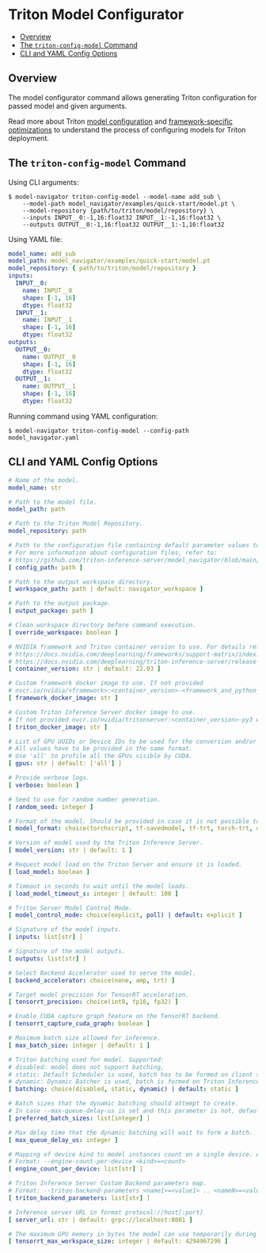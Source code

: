 <!--
Copyright (c) 2021-2022, NVIDIA CORPORATION. All rights reserved.

Licensed under the Apache License, Version 2.0 (the "License");
you may not use this file except in compliance with the License.
You may obtain a copy of the License at

    http://www.apache.org/licenses/LICENSE-2.0

Unless required by applicable law or agreed to in writing, software
distributed under the License is distributed on an "AS IS" BASIS,
WITHOUT WARRANTIES OR CONDITIONS OF ANY KIND, either express or implied.
See the License for the specific language governing permissions and
limitations under the License.
-->

# Triton Model Configurator

<!-- START doctoc generated TOC please keep comment here to allow auto update -->
<!-- DON'T EDIT THIS SECTION, INSTEAD RE-RUN doctoc TO UPDATE -->

- [Overview](#overview)
- [The `triton-config-model` Command](#the-triton-config-model-command)
- [CLI and YAML Config Options](#cli-and-yaml-config-options)

<!-- END doctoc generated TOC please keep comment here to allow auto update -->

## Overview

The model configurator command allows generating Triton configuration for passed model and given arguments.

Read more about Triton [model configuration](https://github.com/triton-inference-server/server/blob/master/docs/model_configuration.md)
and [framework-specific optimizations](https://github.com/triton-inference-server/server/blob/master/docs/optimization.md#framework-specific-optimization)
to understand the process of configuring models for Triton deployment.

## The `triton-config-model` Command

Using CLI arguments:

```shell
$ model-navigator triton-config-model --model-name add_sub \
    --model-path model_navigator/examples/quick-start/model.pt \
    --model-repository {path/to/triton/model/repository} \
    --inputs INPUT__0:-1,16:float32 INPUT__1:-1,16:float32 \
    --outputs OUTPUT__0:-1,16:float32 OUTPUT__1:-1,16:float32
```

Using YAML file:

```yaml
model_name: add_sub
model_path: model_navigator/examples/quick-start/model.pt
model_repository: { path/to/triton/model/repository }
inputs:
  INPUT__0:
    name: INPUT__0
    shape: [-1, 16]
    dtype: float32
  INPUT__1:
    name: INPUT__1
    shape: [-1, 16]
    dtype: float32
outputs:
  OUTPUT__0:
    name: OUTPUT__0
    shape: [-1, 16]
    dtype: float32
  OUTPUT__1:
    name: OUTPUT__1
    shape: [-1, 16]
    dtype: float32
```

Running command using YAML configuration:

```shell
$ model-navigator triton-config-model --config-path model_navigator.yaml
```

## CLI and YAML Config Options

[comment]: <> (START_CONFIG_LIST)
```yaml
# Name of the model.
model_name: str

# Path to the model file.
model_path: path

# Path to the Triton Model Repository.
model_repository: path

# Path to the configuration file containing default parameter values to use.
# For more information about configuration files, refer to:
# https://github.com/triton-inference-server/model_navigator/blob/main/docs/run.md
[ config_path: path ]

# Path to the output workspace directory.
[ workspace_path: path | default: navigator_workspace ]

# Path to the output package.
[ output_package: path ]

# Clean workspace directory before command execution.
[ override_workspace: boolean ]

# NVIDIA framework and Triton container version to use. For details refer to
# https://docs.nvidia.com/deeplearning/frameworks/support-matrix/index.html and
# https://docs.nvidia.com/deeplearning/triton-inference-server/release-notes/index.html for details).
[ container_version: str | default: 22.03 ]

# Custom framework docker image to use. If not provided
# nvcr.io/nvidia/<framework>:<container_version>-<framework_and_python_version> will be used
[ framework_docker_image: str ]

# Custom Triton Inference Server docker image to use.
# If not provided nvcr.io/nvidia/tritonserver:<container_version>-py3 will be used
[ triton_docker_image: str ]

# List of GPU UUIDs or Device IDs to be used for the conversion and/or profiling.
# All values have to be provided in the same format.
# Use 'all' to profile all the GPUs visible by CUDA.
[ gpus: str | default: ['all'] ]

# Provide verbose logs.
[ verbose: boolean ]

# Seed to use for random number generation.
[ random_seed: integer ]

# Format of the model. Should be provided in case it is not possible to obtain format from model filename.
[ model_format: choice(torchscript, tf-savedmodel, tf-trt, torch-trt, onnx, trt) ]

# Version of model used by the Triton Inference Server.
[ model_version: str | default: 1 ]

# Request model load on the Triton Server and ensure it is loaded.
[ load_model: boolean ]

# Timeout in seconds to wait until the model loads.
[ load_model_timeout_s: integer | default: 100 ]

# Triton Server Model Control Mode.
[ model_control_mode: choice(explicit, poll) | default: explicit ]

# Signature of the model inputs.
[ inputs: list[str] ]

# Signature of the model outputs.
[ outputs: list[str] ]

# Select Backend Accelerator used to serve the model.
[ backend_accelerator: choice(none, amp, trt) ]

# Target model precision for TensorRT acceleration.
[ tensorrt_precision: choice(int8, fp16, fp32) ]

# Enable CUDA capture graph feature on the TensorRT backend.
[ tensorrt_capture_cuda_graph: boolean ]

# Maximum batch size allowed for inference.
[ max_batch_size: integer | default: 1 ]

# Triton batching used for model. Supported:
# disabled: model does not support batching,
# static: Default Scheduler is used, batch has to be formed on client side,
# dynamic: Dynamic Batcher is used, batch is formed on Triton Inference Server side.
[ batching: choice(disabled, static, dynamic) | default: static ]

# Batch sizes that the dynamic batching should attempt to create.
# In case --max-queue-delay-us is set and this parameter is not, default value will be --max-batch-size.
[ preferred_batch_sizes: list[integer] ]

# Max delay time that the dynamic batching will wait to form a batch.
[ max_queue_delay_us: integer ]

# Mapping of device kind to model instances count on a single device. Available devices: [cpu|gpu].
# Format: --engine-count-per-device <kind>=<count>
[ engine_count_per_device: list[str] ]

# Triton Inference Server Custom Backend parameters map.
# Format: --triton-backend-parameters <name1>=<value1> .. <nameN>=<valueN>
[ triton_backend_parameters: list[str] ]

# Inference server URL in format protocol://host[:port]
[ server_url: str | default: grpc://localhost:8001 ]

# The maximum GPU memory in bytes the model can use temporarily during execution for TensorRT acceleration.
[ tensorrt_max_workspace_size: integer | default: 4294967296 ]

```
[comment]: <> (END_CONFIG_LIST)

